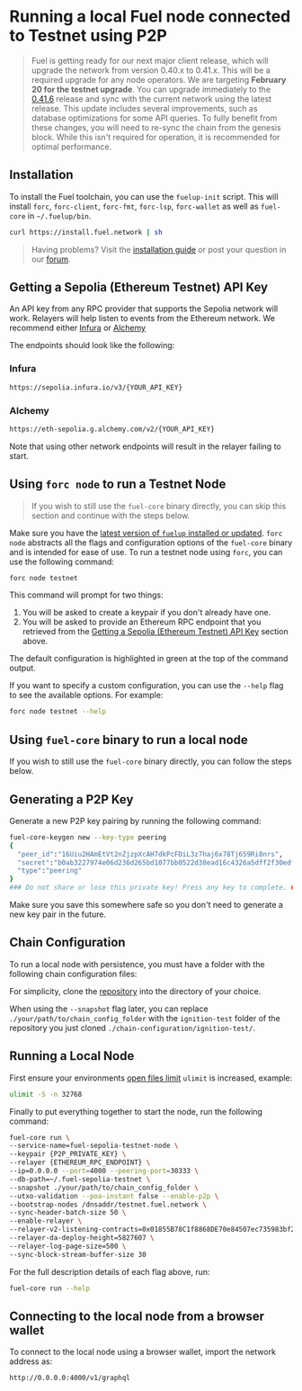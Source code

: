 # Running a local Fuel node connected to Testnet using P2P

> Fuel is getting ready for our next major client release, which will upgrade the network from version 0.40.x to 0.41.x. This will be a required upgrade for any node operators.
> We are targeting **February 20 for the testnet upgrade**. You can upgrade immediately to the [0.41.6](https://github.com/FuelLabs/fuel-core/releases/tag/v0.41.6) release and sync with the current network using the latest release.
> This update includes several improvements, such as database optimizations for some API queries. To fully benefit from these changes, you will need to re-sync the chain from the genesis block. While this isn't required for operation, it is recommended for optimal performance.

## Installation

To install the Fuel toolchain, you can use the `fuelup-init` script.
This will install `forc`, `forc-client`, `forc-fmt`, `forc-lsp`, `forc-wallet` as well as `fuel-core` in `~/.fuelup/bin`.

```sh
curl https://install.fuel.network | sh
```

> Having problems? Visit the [installation guide](https://docs.fuel.network/guides/installation/) or post your question in our [forum](https://forum.fuel.network/).

## Getting a Sepolia (Ethereum Testnet) API Key

An API key from any RPC provider that supports the Sepolia network will work. Relayers will help listen to events from the Ethereum network. We recommend either [Infura](https://www.infura.io/) or [Alchemy](https://www.alchemy.com/)

The endpoints should look like the following:

### Infura

```sh
https://sepolia.infura.io/v3/{YOUR_API_KEY}
```

### Alchemy

```sh
https://eth-sepolia.g.alchemy.com/v2/{YOUR_API_KEY}
```

Note that using other network endpoints will result in the relayer failing to start.

## Using `forc node` to run a Testnet Node

> If you wish to still use the `fuel-core` binary directly, you can skip this section and continue with the steps below.

Make sure you have the [latest version of `fuelup` installed or updated](https://docs.fuel.network/guides/contract-quickstart/#installation). `forc node` abstracts all the flags and configuration options of the `fuel-core` binary and is intended for ease of use. To run a testnet node using `forc`, you can use the following command:

```sh
forc node testnet
```

This command will prompt for two things:

1. You will be asked to create a keypair if you don't already have one.
2. You will be asked to provide an Ethereum RPC endpoint that you retrieved from the [Getting a Sepolia (Ethereum Testnet) API Key](#getting-a-sepolia-ethereum-testnet-api-key) section above.

The default configuration is highlighted in green at the top of the command output.

If you want to specify a custom configuration, you can use the `--help` flag to see the available options. For example:

```sh
forc node testnet --help
```

## Using `fuel-core` binary to run a local node

If you wish to still use the `fuel-core` binary directly, you can follow the steps below.

## Generating a P2P Key

Generate a new P2P key pairing by running the following command:

```sh
fuel-core-keygen new --key-type peering
{
  "peer_id":"16Uiu2HAmEtVt2nZjzpXcAH7dkPcFDiL3z7haj6x78Tj659Ri8nrs",
  "secret":"b0ab3227974e06d236d265bd1077bb0522d38ead16c4326a5dff2f30edf88496",
  "type":"peering"
}
### Do not share or lose this private key! Press any key to complete. ###
```

Make sure you save this somewhere safe so you don't need to generate a new key pair in the future.

## Chain Configuration

To run a local node with persistence, you must have a folder with the following chain configuration files:

For simplicity, clone the [repository](https://github.com/FuelLabs/chain-configuration/tree/master) into the directory of your choice.

When using the `--snapshot` flag later, you can replace `./your/path/to/chain_config_folder` with the `ignition-test` folder of the repository you just cloned `./chain-configuration/ignition-test/`.

## Running a Local Node

First ensure your environments [open files limit](https://askubuntu.com/questions/162229/how-do-i-increase-the-open-files-limit-for-a-non-root-user) `ulimit` is increased, example:

```sh
ulimit -S -n 32768
```

Finally to put everything together to start the node, run the following command:

```sh
fuel-core run \
--service-name=fuel-sepolia-testnet-node \
--keypair {P2P_PRIVATE_KEY} \
--relayer {ETHEREUM_RPC_ENDPOINT} \
--ip=0.0.0.0 --port=4000 --peering-port=30333 \
--db-path=~/.fuel-sepolia-testnet \
--snapshot ./your/path/to/chain_config_folder \
--utxo-validation --poa-instant false --enable-p2p \
--bootstrap-nodes /dnsaddr/testnet.fuel.network \
--sync-header-batch-size 50 \
--enable-relayer \
--relayer-v2-listening-contracts=0x01855B78C1f8868DE70e84507ec735983bf262dA \
--relayer-da-deploy-height=5827607 \
--relayer-log-page-size=500 \
--sync-block-stream-buffer-size 30
```

For the full description details of each flag above, run:

```sh
fuel-core run --help
```

## Connecting to the local node from a browser wallet

To connect to the local node using a browser wallet, import the network address as:

```sh
http://0.0.0.0:4000/v1/graphql
```
